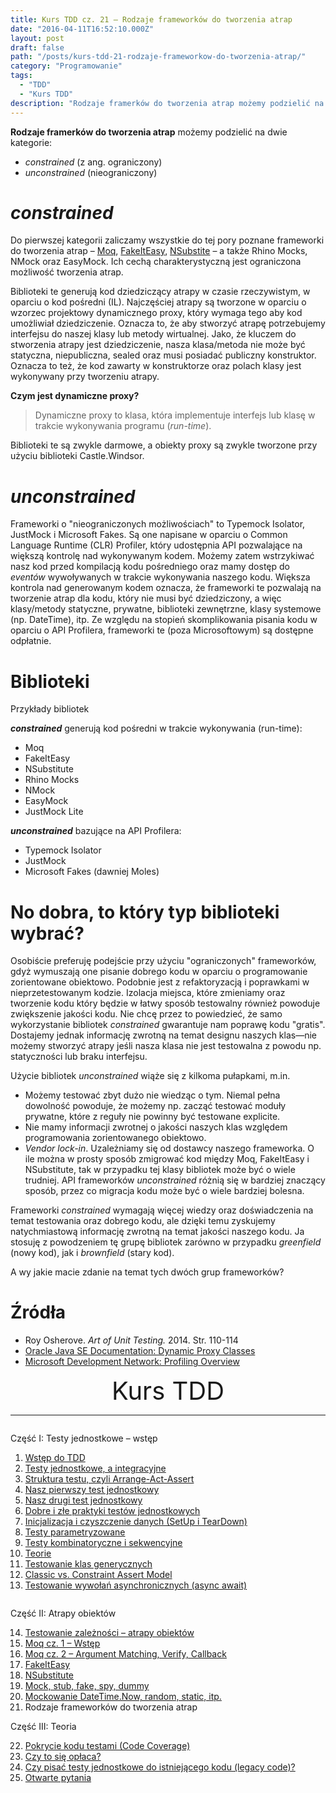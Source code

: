```yaml
---
title: Kurs TDD cz. 21 — Rodzaje frameworków do tworzenia atrap
date: "2016-04-11T16:52:10.000Z"
layout: post
draft: false
path: "/posts/kurs-tdd-21-rodzaje-frameworkow-do-tworzenia-atrap/"
category: "Programowanie"
tags:
  - "TDD"
  - "Kurs TDD"
description: "Rodzaje framerków do tworzenia atrap możemy podzielić na dwie kategorie: constrained (z ang. ograniczony) i unconstrained (nieograniczony)"
---
```


**Rodzaje framerków do tworzenia atrap** możemy podzielić na dwie kategorie:

*   _constrained_ (z ang. ograniczony)
*   _unconstrained_ (nieograniczony)

# _constrained_

Do pierwszej kategorii zaliczamy wszystkie do tej pory poznane frameworki do tworzenia atrap – [Moq](/posts/kurs-tdd-15-wstep-do-moq), [FakeItEasy](/posts/kurs-tdd-17-fakeiteasy), [NSubstite](/posts/kurs-tdd-18-nsubstitute) – a także Rhino Mocks, NMock oraz EasyMock. Ich cechą charakterystyczną jest ograniczona możliwość tworzenia atrap.

Biblioteki te generują kod dziedziczący atrapy w czasie rzeczywistym, w oparciu o kod pośredni (IL). Najczęściej atrapy są tworzone w oparciu o wzorzec projektowy dynamicznego proxy, który wymaga tego aby kod umożliwiał dziedziczenie. Oznacza to, że aby stworzyć atrapę potrzebujemy interfejsu do naszej klasy lub metody wirtualnej. Jako, że kluczem do stworzenia atrapy jest dziedziczenie, nasza klasa/metoda nie może być statyczna, niepubliczna, sealed oraz musi posiadać publiczny konstruktor. Oznacza to też, że kod zawarty w konstruktorze oraz polach klasy jest wykonywany przy tworzeniu atrapy.

**Czym jest dynamiczne proxy?**

> Dynamiczne proxy to klasa, która implementuje interfejs lub klasę w trakcie wykonywania programu (_run-time_).

Biblioteki te są zwykle darmowe, a obiekty proxy są zwykle tworzone przy użyciu biblioteki Castle.Windsor.

# _unconstrained_

Frameworki o "nieograniczonych możliwościach" to Typemock Isolator, JustMock i Microsoft Fakes. Są one napisane w oparciu o Common Language Runtime (CLR) Profiler, który udostępnia API pozwalające na większą kontrolę nad wykonywanym kodem. Możemy zatem wstrzykiwać nasz kod przed kompilacją kodu pośredniego oraz mamy dostęp do _eventów_ wywoływanych w trakcie wykonywania naszego kodu. Większa kontrola nad generowanym kodem oznacza, że frameworki te pozwalają na tworzenie atrap dla kodu, który nie musi być dziedziczony, a więc klasy/metody statyczne, prywatne, biblioteki zewnętrzne, klasy systemowe (np. DateTime), itp. Ze względu na stopień skomplikowania pisania kodu w oparciu o API Profilera, frameworki te (poza Microsoftowym) są dostępne odpłatnie.

# Biblioteki

Przykłady bibliotek

**_constrained_** generują kod pośredni w trakcie wykonywania (run-time):

*   Moq
*   FakeItEasy
*   NSubstitute
*   Rhino Mocks
*   NMock
*   EasyMock
*   JustMock Lite

**_unconstrained_** bazujące na API Profilera:

*   Typemock Isolator
*   JustMock
*   Microsoft Fakes (dawniej Moles)

# No dobra, to który typ biblioteki wybrać?

Osobiście preferuję podejście przy użyciu "ograniczonych" frameworków, gdyż wymuszają one pisanie dobrego kodu w oparciu o programowanie zorientowane obiektowo. Podobnie jest z refaktoryzacją i poprawkami w nieprzetestowanym kodzie. Izolacja miejsca, które zmieniamy oraz tworzenie kodu który będzie w łatwy sposób testowalny również powoduje zwiększenie jakości kodu. Nie chcę przez to powiedzieć, że samo wykorzystanie bibliotek _constrained_ gwarantuje nam poprawę kodu "gratis". Dostajemy jednak informację zwrotną na temat designu naszych klas—nie możemy stworzyć atrapy jeśli nasza klasa nie jest testowalna z powodu np. statyczności lub braku interfejsu.

Użycie bibliotek _unconstrained_ wiąże się z kilkoma pułapkami, m.in.

*   Możemy testować zbyt dużo nie wiedząc o tym. Niemal pełna dowolność powoduje, że możemy np. zacząć testować moduły prywatne, które z reguły nie powinny być testowane explicite.
*   Nie mamy informacji zwrotnej o jakości naszych klas względem programowania zorientowanego obiektowo.
*   _Vendor lock-in_. Uzależniamy się od dostawcy naszego frameworka. O ile można w prosty sposób zmigrować kod między Moq, FakeItEasy i NSubstitute, tak w przypadku tej klasy bibliotek może być o wiele trudniej. API frameworków _unconstrained_ różnią się w bardziej znaczący sposób, przez co migracja kodu może być o wiele bardziej bolesna.

Frameworki _constrained_ wymagają więcej wiedzy oraz doświadczenia na temat testowania oraz dobrego kodu, ale dzięki temu zyskujemy natychmiastową informację zwrotną na temat jakości naszego kodu. Ja stosuję z powodzeniem tę grupę bibliotek zarówno w przypadku _greenfield_ (nowy kod), jak i _brownfield_ (stary kod).

A wy jakie macie zdanie na temat tych dwóch grup frameworków?

# Źródła

*   Roy Osherove. _Art of Unit Testing._ 2014\. Str. 110-114
*   [Oracle Java SE Documentation: Dynamic Proxy Classes](https://docs.oracle.com/javase/6/docs/technotes/guides/reflection/proxy.html)
*   [Microsoft Development Network: Profiling Overview](https://msdn.microsoft.com/en-us/library/bb384493.aspx?f=255&MSPPError=-2147217396)

<!-- tdd-course-infobox-start -->
<div class="boxBorder">

<div style="text-align: center; font-size: 40px">Kurs TDD</div>

----

<div class="row">
<div class="column">

Część I: Testy jednostkowe – wstęp

1. [Wstęp do TDD](/posts/kurs-tdd-1-wstep/)
2. [Testy jednostkowe, a integracyjne](/posts/kurs-tdd-2-testy-jednostkowe-a-testy-integracyjne/)
3. [Struktura testu, czyli Arrange-Act-Assert](/posts/kurs-tdd-3-struktura-test-czyli-arrange-act-assert)
4. [Nasz pierwszy test jednostkowy](/posts/kurs-tdd-4-nasz-pierwszy-test-jednostkowy)
5. [Nasz drugi test jednostkowy](/posts/kurs-tdd-5-nasz-drugi-test-jednostkowy)
6. [Dobre i złe praktyki testów jednostkowych](/posts/kurs-tdd-6-dobre-i-zle-praktyki-testow-jednostkowych)
7. [Inicjalizacja i czyszczenie danych (SetUp i TearDown)](/posts/kurs-tdd-7-inicjalizacja-i-czyszczenie-danych-setup-i-teardown/)
8. [Testy parametryzowane](/posts/kurs-tdd-8-testy-parametryzowane)
9. [Testy kombinatoryczne i sekwencyjne](/posts/kurs-tdd-9-testy-kombinatoryczne-i-sekwencyjne)
10. [Teorie](/posts/kurs-tdd-10-teorie)
11. [Testowanie klas generycznych](/posts/kurs-tdd-11-testowanie-klas-generycznych)
12. [Classic vs. Constraint Assert Model](/posts/kurs-tdd-12-classic-vs-constraint-assert-model)
13. [Testowanie wywołań asynchronicznych (async await)](/posts/kurs-tdd-13-testowanie-wywolan-asynchronicznych-async-await)

</div>

<div class="column">

Część II: Atrapy obiektów

14. [Testowanie zależności – atrapy obiektów](/posts/kurs-tdd-14-testowanie-zaleznosci-atrapy-obiektow)
2. [Moq cz. 1 – Wstęp](/posts/kurs-tdd-15-wstep-do-moq)
3. [Moq cz. 2 – Argument Matching, Verify, Callback](/posts/kurs-tdd-16-zaawansowane-techniki-moq-argument-matching-verify-callback)
4. [FakeItEasy](/posts/kurs-tdd-17-fakeiteasy)
5. [NSubstitute](/posts/kurs-tdd-18-nsubstitute)
6. [Mock, stub, fake, spy, dummy](/posts/kurs-tdd-19-mock-stub-fake-spy-dummy)
7. [Mockowanie DateTime.Now, random, static, itp.](/posts/kurs-tdd-20-mockowanie-datetime-now-random-static-itp)
8. Rodzaje frameworków do tworzenia atrap

Część III: Teoria

22. [Pokrycie kodu testami (Code Coverage)](/posts/kurs-tdd-22-pokrycie-kodu-testami-code-coverage/)
1. [Czy to się opłaca?](/posts/kurs-tdd-23-czy-to-sie-oplaca/)
1. [Czy pisać testy jednostkowe do istniejącego kodu (legacy code)?](/posts/kurs-tdd-24-czy-pisac-testy-jednostkowe-do-istniejacego-kodu-legacy-code/)
1. [Otwarte pytania](/posts/kurs-tdd-25-otwarte-pytania/)

</div>
</div>
</div>
<!-- tdd-course-infobox-end -->